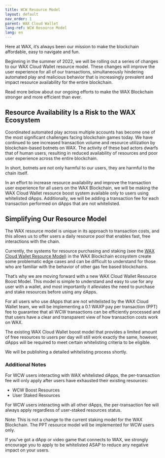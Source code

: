 ```yaml
---
title: WCW Resource Model
layout: default
nav_order: 1
parent: WAX Cloud Wallet
lang-ref: WCW Resource Model
lang: en
---
```


Here at WAX, it’s always been our mission to make the blockchain affordable, easy to navigate and fun.

Beginning in the summer of 2022, we will be rolling out a series of changes to our WAX Cloud Wallet resource model. These changes will improve the user experience for all of our transactions, simultaneously hindering automated play and malicious behavior that is increasingly prevalent and impact resource availability for the entire blockchain.

Read more below about our ongoing efforts to make the WAX Blockchain stronger and more efficient than ever.

## Resource Availability Is a Risk to the WAX Ecosystem
Coordinated automated play across multiple accounts has become one of the most significant challenges facing blockchain games today. We have continued to see increased transaction volume and resource utilization by blockchain-based botnets on WAX. The activity of these bad actors dwarfs that of human users, resulting in reduced availability of resources and poor user experience across the entire blockchain.

In short, botnets are not only harmful to our users, they are harmful to the chain itself.

In an effort to increase resource availability and improve the transaction user experience for all users on the WAX Blockchain, we will be making the WAX Cloud Wallet resource boost system available only to users using whitelisted dApps. Additionally, we will be adding a transaction fee for each transaction performed on dApps that are not whitelisted.

## Simplifying Our Resource Model
The WAX resource model is unique in its approach to transaction costs, and this allows us to offer users a daily resource pool that enables fast, free interactions with the chain.

Currently, the systems for resource purchasing and staking (see the [WAX Cloud Wallet Resource Model](https://medium.com/wax-io/psa-wax-cloud-wallet-resource-model-2-0-ebc96d878645)) in the WAX Blockchain ecosystem create some problematic edge cases and can be difficult to understand for those who are familiar with the behavior of other gas fee based blockchains.

That’s why we are moving forward with a new WAX Cloud Wallet Resource Boost Model. This model is simple to understand and easy to use for any user with a wallet, and most importantly it alleviates the need to purchase and stake resources before using any dApps.

For all users who use dApps that are not whitelisted by the WAX Cloud Wallet team, we will be implementing a 0.1 WAXP pay per transaction (PPT) fee to guarantee that all WCW transactions can be efficiently processed and that users have a clear and transparent view of how transaction costs work on WAX.

The existing WAX Cloud Wallet boost model that provides a limited amount of free resources to users per day will still work exactly the same, however, dApps will be required to meet certain whitelisting criteria to be eligible.

We will be publishing a detailed whitelisting process shortly.

### Additional Notes

For WCW users interacting with WAX whitelisted dApps, the per-transaction fee will only apply after users have exhausted their existing resources:

- WCW Boost Resources
- User Staked Resources

For WCW users interacting with all other dApps, the per-transaction fee will always apply regardless of user-staked resources status.

Note: This is not a change to the current staking model for the WAX Blockchain. The PPT resource model will be implemented for WCW users only.

If you’ve got a dApp or video game that connects to WAX, we strongly encourage you to apply to be whitelisted ASAP to reduce any negative impact on your users.

